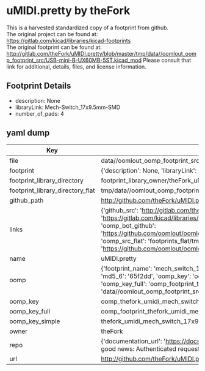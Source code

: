 # uMIDI.pretty by theFork  
This is a harvested standardized copy of a footprint from github.  
The original project can be found at:  
https://gitlab.com/kicad/libraries/kicad-footprints  
The original footprint can be found at:
http://gitlab.com/theFork/uMIDI.pretty/blob/master/tmp/data//oomlout_oomp_footprint_src/USB-mini-B-UX60MB-5ST.kicad_mod
Please consult that link for additional, details, files, and license information.  
## Footprint Details
* description: None  
* libraryLink: Mech-Switch_17x9.5mm-SMD  
* number_of_pads: 4  
## yaml dump  
| Key | Value |  
| --- | --- |  
| file | data//oomlout_oomp_footprint_src/uMIDI.pretty/Mech-Switch_17x9.5mm-SMD.kicad_mod |  
| footprint | {'description': None, 'libraryLink': 'Mech-Switch_17x9.5mm-SMD', 'number_of_pads': 4} |  
| footprint_library_directory | footprint_library_owner/theFork_uMIDI.pretty |  
| footprint_library_directory_flat | tmp/data//oomlout_oomp_footprint_src/footprints_flat/thefork_umidi_mech_switch_17x9_5mm_smd/working |  
| github_path | http://github.com/theFork/uMIDI.pretty/blob/master/tmp/data//oomlout_oomp_footprint_src/Mech-Switch_17x9.5mm-SMD.kicad_mod |  
| links | {'github_src': 'http://gitlab.com/theFork/uMIDI.pretty/blob/master/tmp/data//oomlout_oomp_footprint_src/USB-mini-B-UX60MB-5ST.kicad_mod', 'github_src_repo': 'https://gitlab.com/kicad/libraries/kicad-footprints', 'oomp_bot': 'tmp/data//oomlout_oomp_footprint_src/footprints/thefork_umidi_mech_switch_17x9_5mm_smd/working', 'oomp_bot_github': 'https://github.com/oomlout/oomlout_oomp_footprint_bot/tree/main/tmp/data//oomlout_oomp_footprint_src/footprints/thefork_umidi_mech_switch_17x9_5mm_smd/working', 'oomp_src_flat': 'footprints_flat/tmp/data//oomlout_oomp_footprint_src/footprints_flat/thefork_umidi_mech_switch_17x9_5mm_smd/working', 'oomp_src_flat_github': 'https://github.com/oomlout/oomlout_oomp_footprint_src/tree/main/tmp/data//oomlout_oomp_footprint_src/footprints_flat/thefork_umidi_mech_switch_17x9_5mm_smd/working'} |  
| name | uMIDI.pretty |  
| oomp | {'footprint_name': 'mech_switch_17x9_5mm_smd', 'library_name': 'umidi', 'md5': '65f2dd199f20c0076e695d932e378625', 'md5_10': '65f2dd199f', 'md5_5': '65f2d', 'md5_6': '65f2dd', 'oomp_key': 'oomp_thefork_umidi_mech_switch_17x9_5mm_smd', 'oomp_key_extra': 'oomp_footprint_thefork_umidi_mech_switch_17x9_5mm_smd', 'oomp_key_full': 'oomp_footprint_thefork_umidi_mech_switch_17x9_5mm_smd_65f2dd', 'oomp_key_simple': 'thefork_umidi_mech_switch_17x9_5mm_smd', 'original_filename': 'data//oomlout_oomp_footprint_src/uMIDI.pretty/Mech-Switch_17x9.5mm-SMD.kicad_mod', 'owner_name': 'thefork'} |  
| oomp_key | oomp_thefork_umidi_mech_switch_17x9_5mm_smd |  
| oomp_key_full | oomp_footprint_thefork_umidi_mech_switch_17x9_5mm_smd |  
| oomp_key_simple | thefork_umidi_mech_switch_17x9_5mm_smd |  
| owner | theFork |  
| repo | {'documentation_url': 'https://docs.github.com/rest/overview/resources-in-the-rest-api#rate-limiting', 'message': "API rate limit exceeded for 84.66.142.224. (But here's the good news: Authenticated requests get a higher rate limit. Check out the documentation for more details.)"} |  
| url | http://github.com/theFork/uMIDI.pretty |  

